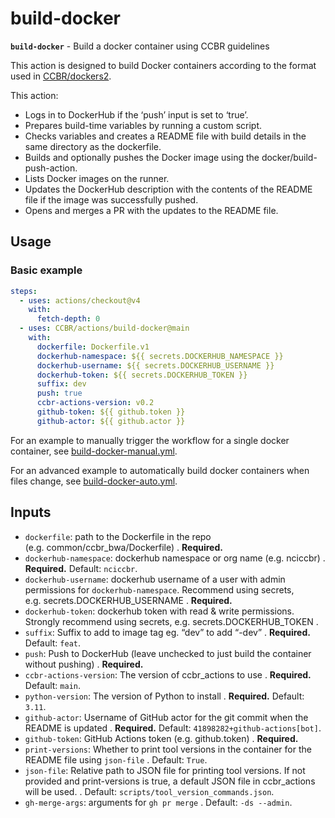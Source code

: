 # build-docker

**`build-docker`** - Build a docker container using CCBR guidelines

This action is designed to build Docker containers according to the
format used in [CCBR/dockers2](https://github.com/CCBR/Dockers2).

This action:

- Logs in to DockerHub if the ‘push’ input is set to ‘true’.
- Prepares build-time variables by running a custom script.
- Checks variables and creates a README file with build details in the
  same directory as the dockerfile.
- Builds and optionally pushes the Docker image using the
  docker/build-push-action.
- Lists Docker images on the runner.
- Updates the DockerHub description with the contents of the README file
  if the image was successfully pushed.
- Opens and merges a PR with the updates to the README file.

## Usage

### Basic example

```yaml
steps:
  - uses: actions/checkout@v4
    with:
      fetch-depth: 0
  - uses: CCBR/actions/build-docker@main
    with:
      dockerfile: Dockerfile.v1
      dockerhub-namespace: ${{ secrets.DOCKERHUB_NAMESPACE }}
      dockerhub-username: ${{ secrets.DOCKERHUB_USERNAME }}
      dockerhub-token: ${{ secrets.DOCKERHUB_TOKEN }}
      suffix: dev
      push: true
      ccbr-actions-version: v0.2
      github-token: ${{ github.token }}
      github-actor: ${{ github.actor }}
```

For an example to manually trigger the workflow for a single docker
container, see
[build-docker-manual.yml](/examples/build-docker-manual.yml).

For an advanced example to automatically build docker containers when
files change, see
[build-docker-auto.yml](/examples/build-docker-auto.yml).

## Inputs

- `dockerfile`: path to the Dockerfile in the repo
  (e.g. common/ccbr_bwa/Dockerfile) . **Required.**
- `dockerhub-namespace`: dockerhub namespace or org name (e.g. nciccbr)
  . **Required.** Default: `nciccbr`.
- `dockerhub-username`: dockerhub username of a user with admin
  permissions for `dockerhub-namespace`. Recommend using secrets,
  e.g. secrets.DOCKERHUB_USERNAME . **Required.**
- `dockerhub-token`: dockerhub token with read & write permissions.
  Strongly recommend using secrets, e.g. secrets.DOCKERHUB_TOKEN .
- `suffix`: Suffix to add to image tag eg. “dev” to add “-dev” .
  **Required.** Default: `feat`.
- `push`: Push to DockerHub (leave unchecked to just build the container
  without pushing) . **Required.**
- `ccbr-actions-version`: The version of ccbr_actions to use .
  **Required.** Default: `main`.
- `python-version`: The version of Python to install . **Required.**
  Default: `3.11`.
- `github-actor`: Username of GitHub actor for the git commit when the
  README is updated . **Required.** Default:
  `41898282+github-actions[bot]`.
- `github-token`: GitHub Actions token (e.g. github.token) .
  **Required.**
- `print-versions`: Whether to print tool versions in the container for
  the README file using `json-file` . Default: `True`.
- `json-file`: Relative path to JSON file for printing tool versions. If
  not provided and print-versions is true, a default JSON file in
  ccbr_actions will be used. . Default:
  `scripts/tool_version_commands.json`.
- `gh-merge-args`: arguments for `gh pr merge` . Default: `-ds --admin`.
